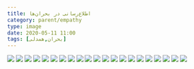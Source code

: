 ```yaml
---
title: اطلاع‌رسانی در بحران‌ها
category: parent/empathy
type: image
date: 2020-05-11 11:00
tags: [بحران,همدلی]
---
```


![](../../static/images/crisis-awareness-1.webp)
![](../../static/images/crisis-awareness-2.webp)
![](../../static/images/crisis-awareness-3.webp)
![](../../static/images/crisis-awareness-4.webp)
![](../../static/images/crisis-awareness-5.webp)
![](../../static/images/crisis-awareness-6.webp)
![](../../static/images/crisis-awareness-7.webp)
![](../../static/images/crisis-awareness-8.webp)
![](../../static/images/crisis-awareness-9.webp)
![](../../static/images/crisis-awareness-10.webp)
![](../../static/images/crisis-awareness-11.webp)
![](../../static/images/crisis-awareness-12.webp)
![](../../static/images/crisis-awareness-13.webp)
![](../../static/images/crisis-awareness-14.webp)
![](../../static/images/crisis-awareness-15.webp)
![](../../static/images/crisis-awareness-16.webp)
![](../../static/images/crisis-awareness-17.webp)
![](../../static/images/crisis-awareness-18.webp)
![](../../static/images/crisis-awareness-19.webp)
![](../../static/images/crisis-awareness-20.webp)
![](../../static/images/crisis-awareness-21.webp)
